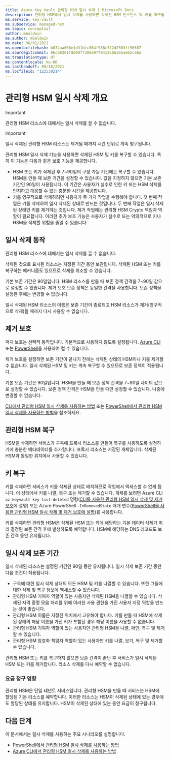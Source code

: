```yaml
---
title: Azure Key Vault 관리형 HSM 일시 삭제 | Microsoft Docs
description: 관리형 HSM에서 일시 삭제를 사용하면 삭제된 HSM 인스턴스 및 키를 복구할 수 있습니다. 이 문서는 기능에 대한 개요를 제공합니다.
ms.service: key-vault
ms.subservice: managed-hsm
ms.topic: conceptual
author: mbaldwin
ms.author: mbaldwin
ms.date: 06/01/2021
ms.openlocfilehash: b832aa066e1d31bfc064f988c722d2503ff96507
ms.sourcegitcommit: 86ca8301fdd00ff300e87f04126b636bae62ca8a
ms.translationtype: HT
ms.contentlocale: ko-KR
ms.lasthandoff: 08/16/2021
ms.locfileid: "122530214"
---
```

# <a name="managed-hsm-soft-delete-overview"></a>관리형 HSM 일시 삭제 개요

> [!IMPORTANT]
> 관리형 HSM 리소스에 대해서는 일시 삭제를 끌 수 없습니다.

> [!IMPORTANT]
> 일시 삭제된 관리형 HSM 리소스는 제거될 때까지 시간 단위로 계속 청구됩니다.

관리형 HSM 일시 삭제 기능을 사용하면 삭제된 HSM 및 키를 복구할 수 있습니다. 특히 이 기능은 다음과 같은 보호 기능을 제공합니다.

- HSM 또는 키가 삭제된 후 7~90일의 구성 가능 기간에는 복구할 수 있습니다. HSM을 만들 때 보존 기간을 설정할 수 있습니다. 값을 지정하지 않으면 기본 보존 기간인 90일이 사용됩니다. 이 기간은 사용자가 실수로 인한 키 또는 HSM 삭제를 인지하고 대응할 수 있는 충분한 시간을 제공합니다.
- 키를 영구적으로 삭제하려면 사용자가 두 가지 작업을 수행해야 합니다. 첫 번째 작업은 키를 삭제하여 일시 삭제된 상태로 만드는 것입니다. 두 번째 작업은 일시 삭제된 상태인 키를 제거하는 것입니다. 제거 작업에는 관리형 HSM Crypto 책임자 역할이 필요합니다. 이러한 추가 보호 기능은 사용자가 실수로 또는 악의적으로 키나 HSM을 삭제할 위험을 줄일 수 있습니다.


## <a name="soft-delete-behavior"></a>일시 삭제 동작

관리형 HSM 리소스에 대해서는 일시 삭제를 끌 수 없습니다.

삭제된 것으로 표시된 리소스는 지정된 기간 동안 보관됩니다. 삭제된 HSM 또는 키를 복구하는 메커니즘도 있으므로 삭제를 취소할 수 있습니다.

기본 보존 기간은 90일입니다. HSM 리소스를 만들 때 보존 정책 간격을 7~90일 값으로 설정할 수 있습니다. 제거 보호 보존 정책은 동일한 간격을 사용합니다. 보존 정책을 설정한 후에는 변경할 수 없습니다.

일시 삭제된 HSM 리소스의 이름은 보존 기간이 종료되고 HSM 리소스가 제거(영구적으로 삭제)될 때까지 다시 사용할 수 없습니다.

## <a name="purge-protection"></a>제거 보호

퍼지 보호는 선택적 동작입니다. 기본적으로 사용하지 않도록 설정됩니다. [Azure CLI](./recovery.md?tabs=azure-cli) 또는 [PowerShell](./recovery.md?tabs=azure-powershell)을 사용하여 켤 수 있습니다.

제거 보호를 설정하면 보존 기간이 끝나기 전에는 삭제된 상태의 HSM이나 키를 제거할 수 없습니다. 일시 삭제된 HSM 및 키는 계속 복구할 수 있으므로 보존 정책이 적용됩니다.

기본 보존 기간은 90일입니다. HSM을 만들 때 보존 정책 간격을 7~90일 사이의 값으로 설정할 수 있습니다. 보존 정책 간격은 HSM을 만들 때만 설정할 수 있습니다. 나중에 변경할 수 없습니다.

[CLI에서 관리형 HSM 일시 삭제를 사용하는 방법](./recovery.md?tabs=azure-cli#managed-hsms-cli) 또는 [PowerShell에서 관리형 HSM 일시 삭제를 사용하는 방법](./recovery.md?tabs=azure-powershell#managed-hsms-powershell)을 참조하세요.

## <a name="managed-hsm-recovery"></a>관리형 HSM 복구

HSM을 삭제하면 서비스가 구독에 프록시 리소스를 만들어 복구를 사용하도록 설정하기에 충분한 메타데이터를 추가합니다. 프록시 리소스는 저장된 개체입니다. 삭제된 HSM과 동일한 위치에서 사용할 수 있습니다. 

## <a name="key-recovery"></a>키 복구

키를 삭제하면 서비스가 키를 삭제된 상태로 배치하므로 작업에서 액세스할 수 없게 됩니다. 이 상태에서 키를 나열, 복구 또는 제거할 수 있습니다. 개체를 보려면 Azure CLI `az keyvault key list-deleted` 명령([CLI를 사용한 관리형 HSM 일시 삭제 및 제거 보호](./recovery.md?tabs=azure-cli#keys-cli)에 설명) 또는 Azure PowerShell `-InRemovedState` 매개 변수([PowerShell을 사용한 관리형 HSM 일시 삭제 및 제거 보호에 설명](./recovery.md?tabs=azure-powershell#keys-powershell))를 사용합니다.  

키를 삭제하면 관리형 HSM은 삭제된 HSM 또는 키에 해당하는 기본 데이터 삭제가 미리 결정된 보존 간격 후에 발생하도록 예약합니다. HSM에 해당하는 DNS 레코드도 보존 간격 동안 유지됩니다.

## <a name="soft-delete-retention-period"></a>일시 삭제 보존 기간

일시 삭제된 리소스는 설정된 기간인 90일 동안 유지됩니다. 일시 삭제 보존 기간 동안 다음 조건이 적용됩니다.

- 구독에 대한 일시 삭제 상태의 모든 HSM 및 키를 나열할 수 있습니다. 또한 그들에 대한 삭제 및 복구 정보에 액세스할 수 있습니다.
- 관리형 HSM 기여자 역할이 있는 사용자만 삭제된 HSM을 나열할 수 있습니다. 삭제된 자격 증명 모음 처리를 위해 이러한 사용 권한을 가진 사용자 지정 역할을 만드는 것이 좋습니다.
- 관리형 HSM 이름은 지정된 위치에서 고유해야 합니다. 키를 만들 때 HSM에 삭제된 상태의 해당 이름을 가진 키가 포함된 경우 해당 이름을 사용할 수 없습니다.
- 관리형 HSM 기여자 역할이 있는 사용자만 관리형 HSM을 나열, 확인, 복구 및 제거할 수 있습니다.
- 관리형 HSM 암호화 책임자 역할이 있는 사용자만 키를 나열, 보기, 복구 및 제거할 수 있습니다.
  
관리형 HSM 또는 키를 복구하지 않으면 보존 간격이 끝난 후 서비스가 일시 삭제된 HSM 또는 키를 제거합니다. 리소스 삭제를 다시 예약할 수 없습니다.

### <a name="billing-implications"></a>요금 청구 영향

관리형 HSM은 단일 테넌트 서비스입니다. 관리형 HSM을 만들 때 서비스는 HSM에 할당된 기본 리소스를 예약합니다. 이러한 리소스는 HSM이 삭제된 상태에 있는 경우에도 할당된 상태를 유지합니다. HSM이 삭제된 상태에 있는 동안 요금이 청구됩니다.

## <a name="next-steps"></a>다음 단계

이 문서에서는 일시 삭제를 사용하는 주요 시나리오를 설명합니다.

- [PowerShell에서 관리형 HSM 일시 삭제를 사용하는 방법](./recovery.md?tabs=azure-powershell) 
- [Azure CLI에서 관리형 HSM 일시 삭제를 사용하는 방법](./recovery.md?tabs=azure-cli)
